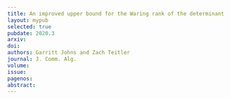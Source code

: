 ```yaml
---
title: An improved upper bound for the Waring rank of the determinant
layout: mypub
selected: true
pubdate: 2020.3
arxiv: 
doi:
authors: Garritt Johns and Zach Teitler
journal: J. Comm. Alg.
volume: 
issue:
pagenos:
abstract:
---
```

